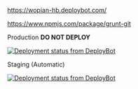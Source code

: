 https://wopian-hb.deploybot.com/

https://www.npmjs.com/package/grunt-git

 Production **DO NOT DEPLOY**

[![Deployment status from DeployBot](https://wopian-hb.deploybot.com/badge/88313865898261/46786.svg)](http://deploybot.com)

 Staging (Automatic)

[![Deployment status from DeployBot](https://wopian-hb.deploybot.com/badge/34534835944506/46784.svg)](http://deploybot.com)
